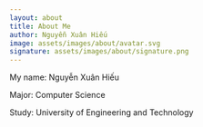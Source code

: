 ```yaml
---
layout: about
title: About Me
author: Nguyễn Xuân Hiếu
image: assets/images/about/avatar.svg
signature: assets/images/about/signature.png
---
```


My name: Nguyễn Xuân Hiếu

Major: Computer Science

Study: University of Engineering and Technology

